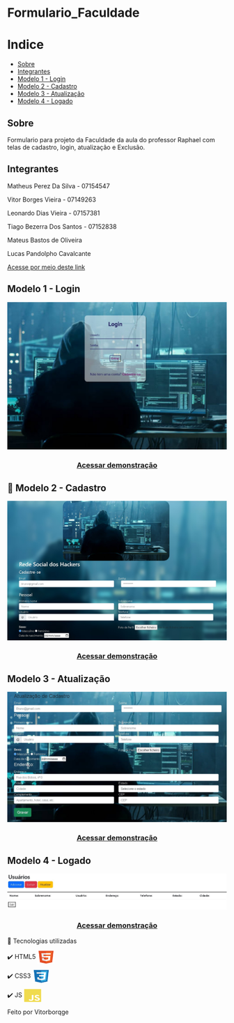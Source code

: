 # Formulario_Faculdade

# Indice
- [Sobre](#Sobre)
- [Integrantes](#Integrantes)
- [Modelo 1 - Login](#Modelo-1---Login)
- [Modelo 2 - Cadastro](#Modelo-2---Cadastro)
- [Modelo 3 - Atualização](#Modelo-3---Atualização)
- [Modelo 4 - Logado](#Modelo-4---Logado)

## Sobre

Formulario para projeto da Faculdade da aula do professor Raphael com telas de cadastro, login, atualização e Exclusão.


## Integrantes

<p>Matheus Perez Da Silva - 07154547</p>
<p>Vitor Borges Vieira - 07149263</p>
<p>Leonardo Dias Vieira - 07157381</p>
<p>Tiago Bezerra Dos Santos - 07152838</p>
<p>Mateus Bastos de Oliveira</p>
<p>Lucas Pandolpho Cavalcante</p>

<a href="https://github.com/vitorborqge/Formulario_Faculdade">Acesse por meio deste link</a>

## Modelo 1 - Login
<img src="img/login.jpg">

<h3 align="center">
  <a href="https://github.com/vitorborqge/Formulario_Faculdade">Acessar demonstração</a>
</h3>

## 📩 Modelo 2 - Cadastro
<img src="img/cadastro.jpg">

<h3 align="center">
  <a href="https://github.com/vitorborqge/Formulario_Faculdade">Acessar demonstração</a>
</h3>

## Modelo 3 - Atualização
<img src="img/atualização.jpg">

<h3 align="center">
  <a href="https://github.com/vitorborqge/Formulario_Faculdade">Acessar demonstração</a>
</h3>

## Modelo 4 - Logado
<img src="img/listausuario.jpg">

<h3 align="center">
  <a href="https://github.com/vitorborqge/Formulario_Faculdade">Acessar demonstração</a>
</h3>

<div align="justify">    

🚀 Tecnologias utilizadas

✔️ HTML5 <img align="center" alt="Vitor-HTML" height="30" width="40" src="https://raw.githubusercontent.com/devicons/devicon/master/icons/html5/html5-original.svg">
  

✔️ CSS3 <img align="center" alt="Vitor-CSS" height="30" width="40" src="https://raw.githubusercontent.com/devicons/devicon/master/icons/css3/css3-original.svg">

✔️ JS <img align="center" alt="Vitor-JS" height="30" width="40" src="https://raw.githubusercontent.com/devicons/devicon/master/icons/javascript/javascript-plain.svg">
  </div>
  
  Feito por Vitorborqge

